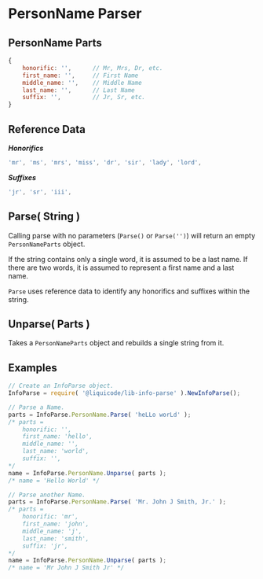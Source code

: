 
# PersonName Parser


## PersonName Parts

```javascript
{
	honorific: '',		// Mr, Mrs, Dr, etc.
	first_name: '',		// First Name
	middle_name: '',	// Middle Name
	last_name: '',		// Last Name
	suffix: '',			// Jr, Sr, etc.
}
```


## Reference Data

***Honorifics***

```javascript
'mr', 'ms', 'mrs', 'miss', 'dr', 'sir', 'lady', 'lord',
```

***Suffixes***

```javascript
'jr', 'sr', 'iii',
```


## Parse( String )

Calling parse with no parameters (`Parse()` or `Parse('')`) will return an empty `PersonNameParts` object.

If the string contains only a single word, it is assumed to be a last name.
If there are two words, it is assumed to represent a first name and a last name.

`Parse` uses reference data to identify any honorifics and suffixes within the string.


## Unparse( Parts )

Takes a `PersonNameParts` object and rebuilds a single string from it.


## Examples

```javascript
// Create an InfoParse object.
InfoParse = require( '@liquicode/lib-info-parse' ).NewInfoParse();

// Parse a Name.
parts = InfoParse.PersonName.Parse( 'heLLo worLd' );
/* parts =
	honorific: '',
	first_name: 'hello',
	middle_name: '',
	last_name: 'world',
	suffix: '',
*/
name = InfoParse.PersonName.Unparse( parts );
/* name = 'Hello World' */

// Parse another Name.
parts = InfoParse.PersonName.Parse( 'Mr. John J Smith, Jr.' );
/* parts =
	honorific: 'mr',
	first_name: 'john',
	middle_name: 'j',
	last_name: 'smith',
	suffix: 'jr',
*/
name = InfoParse.PersonName.Unparse( parts );
/* name = 'Mr John J Smith Jr' */

```
